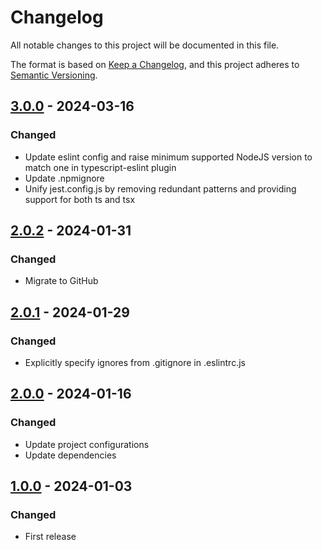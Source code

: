 # Changelog

All notable changes to this project will be documented in this file.

The format is based on [Keep a Changelog](https://keepachangelog.com/en/1.0.0/),
and this project adheres to [Semantic Versioning](https://semver.org/spec/v2.0.0.html).

## [3.0.0](../../tags/v3.0.0) - 2024-03-16
### Changed
- Update eslint config and raise minimum supported NodeJS version to match one in typescript-eslint plugin
- Update .npmignore
- Unify jest.config.js by removing redundant patterns and providing support for both ts and tsx

## [2.0.2](../../tags/v2.0.2) - 2024-01-31
### Changed
- Migrate to GitHub

## [2.0.1](../../tags/v2.0.1) - 2024-01-29
### Changed
- Explicitly specify ignores from .gitignore in .eslintrc.js

## [2.0.0](../../tags/v2.0.0) - 2024-01-16
### Changed
- Update project configurations
- Update dependencies

## [1.0.0](../../tags/v1.0.0) - 2024-01-03
### Changed
- First release
